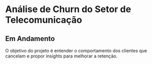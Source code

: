 # Análise de Churn do Setor de Telecomunicação

## Em Andamento
O objetivo do projeto é entender o comportamento dos clientes que cancelam e propor insights para melhorar a retenção.
